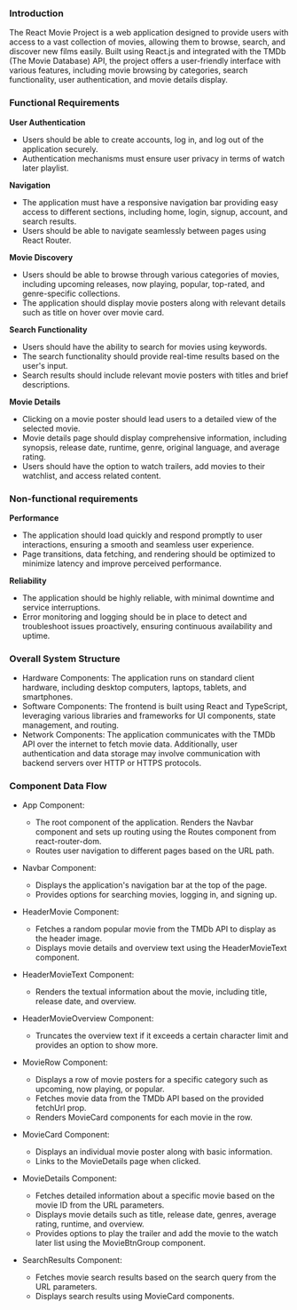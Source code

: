 ### Introduction
The React Movie Project is a web application designed to provide users with access to a vast collection of movies, allowing them to browse, search, and discover new films easily. Built using React.js and integrated with the TMDb (The Movie Database) API, the project offers a user-friendly interface with various features, including movie browsing by categories, search functionality, user authentication, and movie details display.

### Functional Requirements
**User Authentication**
- Users should be able to create accounts, log in, and log out of the application securely.
- Authentication mechanisms must ensure user privacy in terms of watch later playlist.
  
**Navigation**
- The application must have a responsive navigation bar providing easy access to different sections, including home, login, signup, account, and search results.
- Users should be able to navigate seamlessly between pages using React Router.

**Movie Discovery**
- Users should be able to browse through various categories of movies, including upcoming releases, now playing, popular, top-rated, and genre-specific collections.
- The application should display movie posters along with relevant details such as title on hover over movie card.
  
**Search Functionality**
- Users should have the ability to search for movies using keywords.
- The search functionality should provide real-time results based on the user's input.
- Search results should include relevant movie posters with titles and brief descriptions.

**Movie Details**
- Clicking on a movie poster should lead users to a detailed view of the selected movie.
- Movie details page should display comprehensive information, including synopsis, release date, runtime, genre, original language, and average rating.
- Users should have the option to watch trailers, add movies to their watchlist, and access related content.

### Non-functional requirements
**Performance**
- The application should load quickly and respond promptly to user interactions, ensuring a smooth and seamless user experience.
- Page transitions, data fetching, and rendering should be optimized to minimize latency and improve perceived performance.

**Reliability**
- The application should be highly reliable, with minimal downtime and service interruptions.
- Error monitoring and logging should be in place to detect and troubleshoot issues proactively, ensuring continuous availability and uptime.

### Overall System Structure
- Hardware Components: The application runs on standard client hardware, including desktop computers, laptops, tablets, and smartphones.
- Software Components: The frontend is built using React and TypeScript, leveraging various libraries and frameworks for UI components, state management, and routing. 
- Network Components: The application communicates with the TMDb API over the internet to fetch movie data. Additionally, user authentication and data storage may involve communication with backend servers over HTTP or HTTPS protocols.

### Component Data Flow
- App Component:
  - The root component of the application.
Renders the Navbar component and sets up routing using the Routes component from react-router-dom.
  - Routes user navigation to different pages based on the URL path.

- Navbar Component:
  - Displays the application's navigation bar at the top of the page.
  - Provides options for searching movies, logging in, and signing up.


- HeaderMovie Component:
	- Fetches a random popular movie from the TMDb API to display as the header image.
	- Displays movie details and overview text using the HeaderMovieText component.

- HeaderMovieText Component:
	- Renders the textual information about the movie, including title, release date, and overview.

- HeaderMovieOverview Component:
  - Truncates the overview text if it exceeds a certain character limit and provides an option to show more.

- MovieRow Component:
  - Displays a row of movie posters for a specific category such as upcoming, now playing, or popular.
  - Fetches movie data from the TMDb API based on the provided fetchUrl prop.
  - Renders MovieCard components for each movie in the row.

- MovieCard Component:
	- Displays an individual movie poster along with basic information.
	- Links to the MovieDetails page when clicked.

- MovieDetails Component:
	- Fetches detailed information about a specific movie based on the movie ID from the URL parameters.
	- Displays movie details such as title, release date, genres, average rating, runtime, and overview.
	- Provides options to play the trailer and add the movie to the watch later list using the MovieBtnGroup component.

- SearchResults Component:
	- Fetches movie search results based on the search query from the URL parameters.
	- Displays search results using MovieCard components.
